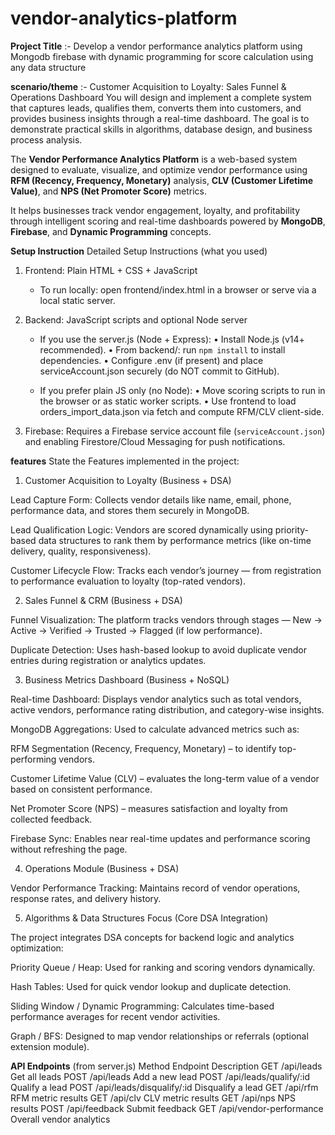 # vendor-analytics-platform

**Project Title** :- Develop a vendor performance analytics platform using Mongodb firebase with dynamic programming for score calculation using any data structure 

**scenario/theme** :- Customer Acquisition to Loyalty: Sales Funnel & Operations Dashboard
You will design and implement a complete system that captures leads, qualifies them,
converts them into customers, and provides business insights through a real-time
dashboard. The goal is to demonstrate practical skills in algorithms, database design,
and business process analysis.

The **Vendor Performance Analytics Platform** is a web-based system designed to evaluate, visualize, and optimize vendor performance using **RFM (Recency, Frequency, Monetary)** analysis, **CLV (Customer Lifetime Value)**, and **NPS (Net Promoter Score)** metrics.  

It helps businesses track vendor engagement, loyalty, and profitability through intelligent scoring and real-time dashboards powered by **MongoDB**, **Firebase**, and **Dynamic Programming** concepts.

**Setup Instruction**
Detailed Setup Instructions (what you used)
1. Frontend: Plain HTML + CSS + JavaScript
   - To run locally: open frontend/index.html in a browser or serve via a local static server.

2. Backend: JavaScript scripts and optional Node server
   - If you use the server.js (Node + Express):
     • Install Node.js (v14+ recommended).
     • From backend/: run `npm install` to install dependencies.
     • Configure .env (if present) and place serviceAccount.json securely (do NOT commit to GitHub).
    
   - If you prefer plain JS only (no Node):
     • Move scoring scripts to run in the browser or as static worker scripts.
     • Use frontend to load orders_import_data.json via fetch and compute RFM/CLV client-side.

3. Firebase: Requires a Firebase service account file (`serviceAccount.json`) and enabling Firestore/Cloud Messaging for push notifications.

**features**
State the Features implemented in the project:
1. Customer Acquisition to Loyalty (Business + DSA)

Lead Capture Form: Collects vendor details like name, email, phone, performance data, and stores them securely in MongoDB.

Lead Qualification Logic: Vendors are scored dynamically using priority-based data structures to rank them by performance metrics (like on-time delivery, quality, responsiveness).

Customer Lifecycle Flow: Tracks each vendor’s journey — from registration to performance evaluation to loyalty (top-rated vendors).

2. Sales Funnel & CRM (Business + DSA)

Funnel Visualization: The platform tracks vendors through stages — New → Active → Verified → Trusted → Flagged (if low performance).

Duplicate Detection: Uses hash-based lookup to avoid duplicate vendor entries during registration or analytics updates.

3. Business Metrics Dashboard (Business + NoSQL)

Real-time Dashboard: Displays vendor analytics such as total vendors, active vendors, performance rating distribution, and category-wise insights.

MongoDB Aggregations: Used to calculate advanced metrics such as:

RFM Segmentation (Recency, Frequency, Monetary) – to identify top-performing vendors.

Customer Lifetime Value (CLV) – evaluates the long-term value of a vendor based on consistent performance.

Net Promoter Score (NPS) – measures satisfaction and loyalty from collected feedback.

Firebase Sync: Enables near real-time updates and performance scoring without refreshing the page.

4. Operations Module (Business + DSA)

Vendor Performance Tracking: Maintains record of vendor operations, response rates, and delivery history.

5. Algorithms & Data Structures Focus (Core DSA Integration)

The project integrates DSA concepts for backend logic and analytics optimization:

Priority Queue / Heap: Used for ranking and scoring vendors dynamically.

Hash Tables: Used for quick vendor lookup and duplicate detection.

Sliding Window / Dynamic Programming: Calculates time-based performance averages for recent vendor activities.

Graph / BFS: Designed to map vendor relationships or referrals (optional extension module).

**API Endpoints** (from server.js)
Method	      Endpoint	                     Description
GET	          /api/leads	                 Get all leads
POST	      /api/leads	                 Add a new lead
POST	      /api/leads/qualify/:id	     Qualify a lead
POST	      /api/leads/disqualify/:id	     Disqualify a lead
GET	          /api/rfm	                     RFM metric results
GET	          /api/clv	                     CLV metric results
GET	          /api/nps	                     NPS results
POST	      /api/feedback	                 Submit feedback
GET	          /api/vendor-performance	     Overall vendor analytics
